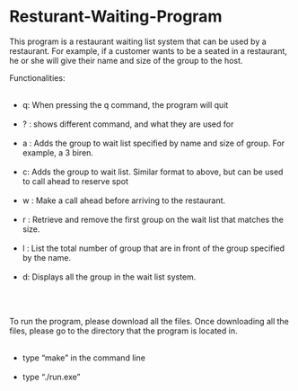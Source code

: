 # Resturant-Waiting-Program

This program is a restaurant waiting list system that can be used by a restaurant. For example, if a customer wants to be a seated in a restaurant, he or she will give their name and size of the group to the host. 


Functionalities:
 <ul> 
 <br> <li> q: When pressing the q command, the program will quit </br> </li>
 <br> <li>	? : shows different command, and what they are used for </br> </li>
 <br> <li> a <size><name>: Adds the group to wait list specified by name and size of group. For example, a 3 biren. </br> </li>
 <br> <li> c: <size><name> Adds the group to wait list. Similar format to above, but can be used to call ahead to reserve spot </br> </li>
 <br> <li>	w <name> : Make a call ahead before arriving to the restaurant. </br> </li>
 <br> <li>	r  <size> : Retrieve and remove the first group on the wait list that matches the size. </br> </li>
 <br> <li>	l <name> : List the total number of group that are in front of the group specified by the name. </br> </li>
 <br> <li>	d: Displays all the group in the wait list system. </br> </li>
</ul>
<br>
</br>

<p> To run the program, please download all the files. Once downloading all the files, please go to the directory that the program is located in. </p>
<ul>
<br> <li> type “make” in the command line </br> </li>
<br> <li> type “./run.exe” </br> </li>
	
</ul>
